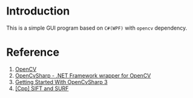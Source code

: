 # Introduction

This is a simple GUI program based on `C#(WPF)` with `opencv`  dependency. 



# Reference



1. [OpenCV](https://opencv.org/)
2. [OpenCvSharp - .NET Framework wrapper for OpenCV](https://github.com/shimat/opencvsharp)
3. [Getting Started With OpenCvSharp 3](https://www.codeproject.com/Tips/1085960/Getting-Started-With-OpenCvSharp)
4. [[Cpp] SIFT and SURF](https://github.com/shimat/opencvsharp/wiki/%5BCpp%5D-SIFT-and-SURF)

